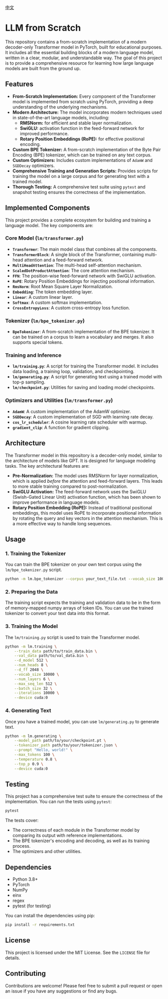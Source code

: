 [中文](./README_cn.md)

# LLM from Scratch

This repository contains a from-scratch implementation of a modern decoder-only Transformer model in PyTorch, built for educational purposes. It includes all the essential building blocks of a modern language model, written in a clear, modular, and understandable way. The goal of this project is to provide a comprehensive resource for learning how large language models are built from the ground up.

## Features

*   **From-Scratch Implementation:** Every component of the Transformer model is implemented from scratch using PyTorch, providing a deep understanding of the underlying mechanisms.
*   **Modern Architecture:** The model incorporates modern techniques used in state-of-the-art language models, including:
    *   **RMSNorm:** for efficient and stable layer normalization.
    *   **SwiGLU:** activation function in the feed-forward network for improved performance.
    *   **Rotary Position Embeddings (RoPE):** for effective positional encoding.
*   **Custom BPE Tokenizer:** A from-scratch implementation of the Byte Pair Encoding (BPE) tokenizer, which can be trained on any text corpus.
*   **Custom Optimizers:** Includes custom implementations of `AdamW` and `SGDDecay` optimizers.
*   **Comprehensive Training and Generation Scripts:** Provides scripts for training the model on a large corpus and for generating text with a trained model.
*   **Thorough Testing:** A comprehensive test suite using `pytest` and snapshot testing ensures the correctness of the implementation.

## Implemented Components

This project provides a complete ecosystem for building and training a language model. The key components are:

### Core Model (`lm/transformer.py`)

*   **`Transformer`**: The main model class that combines all the components.
*   **`TransformerBlock`**: A single block of the Transformer, containing multi-head attention and a feed-forward network.
*   **`MultiHeadAttention`**: The multi-head self-attention mechanism.
*   **`ScaledDotProductAttention`**: The core attention mechanism.
*   **`FFN`**: The position-wise feed-forward network with SwiGLU activation.
*   **`RoPE`**: Rotary Position Embeddings for injecting positional information.
*   **`RmsNorm`**: Root Mean Square Layer Normalization.
*   **`Embedding`**: The token embedding layer.
*   **`Linear`**: A custom linear layer.
*   **`Softmax`**: A custom softmax implementation.
*   **`CrossEntropyLoss`**: A custom cross-entropy loss function.

### Tokenizer (`lm/bpe_tokenizer.py`)

*   **`BpeTokenizer`**: A from-scratch implementation of the BPE tokenizer. It can be trained on a corpus to learn a vocabulary and merges. It also supports special tokens.

### Training and Inference

*   **`lm/training.py`**: A script for training the Transformer model. It includes data loading, a training loop, validation, and checkpointing.
*   **`lm/generating.py`**: A script for generating text using a trained model with top-p sampling.
*   **`lm/checkpoint.py`**: Utilities for saving and loading model checkpoints.

### Optimizers and Utilities (`lm/transformer.py`)

*   **`AdamW`**: A custom implementation of the AdamW optimizer.
*   **`SGDDecay`**: A custom implementation of SGD with learning rate decay.
*   **`cos_lr_scheduler`**: A cosine learning rate scheduler with warmup.
*   **`gradient_clip`**: A function for gradient clipping.

## Architecture

The Transformer model in this repository is a decoder-only model, similar to the architecture of models like GPT. It is designed for language modeling tasks. The key architectural features are:

*   **Pre-Normalization:** The model uses RMSNorm for layer normalization, which is applied *before* the attention and feed-forward layers. This leads to more stable training compared to post-normalization.
*   **SwiGLU Activation:** The feed-forward network uses the SwiGLU (Swish-Gated Linear Unit) activation function, which has been shown to improve performance in language models.
*   **Rotary Position Embedding (RoPE):** Instead of traditional positional embeddings, this model uses RoPE to incorporate positional information by rotating the query and key vectors in the attention mechanism. This is a more effective way to handle long sequences.

## Usage

### 1. Training the Tokenizer

You can train the BPE tokenizer on your own text corpus using the `lm/bpe_tokenizer.py` script.

```bash
python -m lm.bpe_tokenizer --corpus your_text_file.txt --vocab_size 10000
```

### 2. Preparing the Data

The training script expects the training and validation data to be in the form of memory-mapped numpy arrays of token IDs. You can use the trained tokenizer to convert your text data into this format.

### 3. Training the Model

The `lm/training.py` script is used to train the Transformer model.

```bash
python -m lm.training \
    --train_data path/to/train_data.bin \
    --val_data path/to/val_data.bin \
    --d_model 512 \
    --num_heads 8 \
    --d_ff 2048 \
    --vocab_size 10000 \
    --num_layers 6 \
    --max_seq_len 512 \
    --batch_size 32 \
    --iterations 10000 \
    --device cuda:0
```

### 4. Generating Text

Once you have a trained model, you can use `lm/generating.py` to generate text.

```bash
python -m lm.generating \
    --model_path path/to/your/checkpoint.pt \
    --tokenizer_path path/to/your/tokenizer.json \
    --prompt "Hello, world!" \
    --max_tokens 100 \
    --temperature 0.8 \
    --top_p 0.9 \
    --device cuda:0
```

## Testing

This project has a comprehensive test suite to ensure the correctness of the implementation. You can run the tests using `pytest`:

```bash
pytest
```

The tests cover:
*   The correctness of each module in the Transformer model by comparing its output with reference implementations.
*   The BPE tokenizer's encoding and decoding, as well as its training process.
*   The optimizers and other utilities.

## Dependencies

*   Python 3.8+
*   PyTorch
*   NumPy
*   einx
*   regex
*   pytest (for testing)

You can install the dependencies using pip:
```bash
pip install -r requirements.txt
```

## License

This project is licensed under the MIT License. See the `LICENSE` file for details.

## Contributing

Contributions are welcome! Please feel free to submit a pull request or open an issue if you have any suggestions or find any bugs.